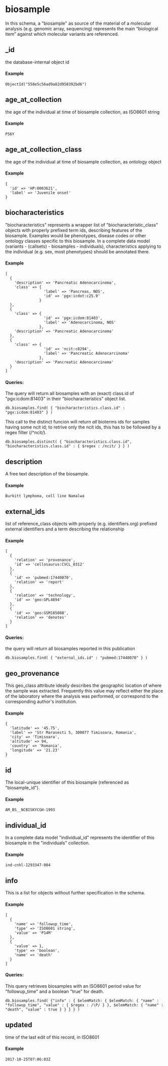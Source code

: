 # biosample  

In this schema, a "biosample" as source of the material of a molecular analysis (e.g. genomic array, sequencing) represents the main “biological item” against which molecular variants are referenced.

## _id

the database-internal object id

#### Example

`ObjectId("558e5c56ad9a82d958392bd6")
`

## age_at_collection

the age of the individual at time of biosample collection, as ISO8601 string

#### Example

`P56Y
`

## age_at_collection_class

the age of the individual at time of biosample collection, as ontology object

#### Example

```
{
  'id' => 'HP:0003621',
  'label' => 'Juvenile onset'
}

```

## biocharacteristics

"biocharacteristics" represents a wrapper list of "biocharacteristic_class" objects with properly prefixed term ids, describing features of the biosample.
Examples would be phenotypes, disease codes or other ontology classes specific to this biosample. In a complete data model (variants - (callsets) - biosamples - individuals), characteristics applying to the individual (e.g. sex, most phenotypes) should be annotated there.


#### Example

```
[
  {
    'description' => 'Pancreatic Adenocarcinoma',
    'class' => {
                 'label' => 'Pancreas, NOS',
                 'id' => 'pgx:icdot:c25.9'
               }
  },
  {
    'class' => {
                 'id' => 'pgx:icdom:81403',
                 'label' => 'Adenocarcinoma, NOS'
               },
    'description' => 'Pancreatic Adenocarcinoma'
  },
  {
    'class' => {
                 'id' => 'ncit:c8294',
                 'label' => 'Pancreatic Adenocarcinoma'
               },
    'description' => 'Pancreatic Adenocarcinoma'
  }
]

```

#### Queries:
The query will return all biosamples with an (exact) class.id of "pgx:icdom:81403" in their "biocharacteristics" object list.

```
db.biosamples.find( { "biocharacteristics.class.id" : "pgx:icdom:81403" } )
```

This call to the distinct funcion will return *all* bioterms ids for samples having some ncit id; to retrive only the ncit ids, this has to be followed by a regex filter (/^ncit/).

```
db.biosamples.distinct( { "biocharacteristics.class.id", "biocharacteristics.class.id" : { $regex : /ncit/ } } )
```

## description

A free text description of the biosample.

#### Example

`Burkitt lymphoma, cell line Namalwa
`

## external_ids

list of reference_class objects with properly (e.g. identifiers.org) prefixed external identifiers and a term describing the relationship

#### Example

```
[
  {
    'relation' => 'provenance',
    'id' => 'cellosaurus:CVCL_0312'
  },
  {
    'id' => 'pubmed:17440070',
    'relation' => 'report'
  },
  {
    'relation' => 'technology',
    'id' => 'geo:GPL4894'
  },
  {
    'id' => 'geo:GSM185088',
    'relation' => 'denotes'
  }
]

```

#### Queries:
the query will return all biosamples reported in this publication
```
db.biosamples.find( { "external_ids.id" : "pubmed:17440070" } )
```

## geo_provenance

This geo_class attribute ideally describes the geographic location of where the sample was extracted.
Frequently this value may reflect either the place of the laboratory where the analysis was performed, or correspond to the corresponding author's institution.


#### Example

```
{
  'latitude' => '45.75',
  'label' => 'Str Marasesti 5, 300077 Timisoara, Romania',
  'city' => 'Timisoara',
  'altitude' => 94,
  'country' => 'Romania',
  'longitude' => '21.23'
}

```

## id

The local-unique identifier of this biosample (referenced as "biosample_id").

#### Example

`AM_BS__NCBISKYCGH-1993
`

## individual_id

In a complete data model "individual_id" represents the identifier of this biosample in the "individuals" collection.


#### Example

`ind-cnhl-1293347-004
`

## info

This is a list for objects without further specification in the schema.


#### Example

```
[
  {
    'name' => 'followup_time',
    'type' => 'ISO8601 string',
    'value' => 'P14M'
  },
  {
    'value' => 1,
    'type' => 'boolean',
    'name' => 'death'
  }
]

```

#### Queries:
This query retrieves biosamples with an ISO8601 period value for "followup_time" and a boolean "true" for death.

```
db.biosamples.find( {"info" : { $elemMatch: { $elemMatch: { "name" : "followup_time", "value" : { $regex : /\P/ } }, $elemMatch: { "name" : "death", "value" : true } } } } )
```

## updated

time of the last edit of this record, in ISO8601

#### Example

`2017-10-25T07:06:03Z
`

